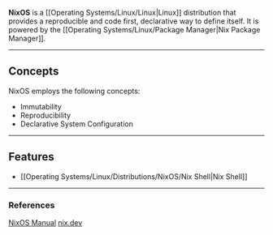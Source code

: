 **NixOS** is a [[Operating Systems/Linux/Linux|Linux]] distribution that provides a reproducible and code first, declarative way to define itself. It is powered by the [[Operating Systems/Linux/Package Manager|Nix Package Manager]].

---

## Concepts

NixOS employs the following concepts:

- Immutability
- Reproducibility 
- Declarative System Configuration

---

## Features

- [[Operating Systems/Linux/Distributions/NixOS/Nix Shell|Nix Shell]]

---

### References

[NixOS Manual](https://nixos.org/manual/nixos/stable/)
[nix.dev](https://nix.dev/tutorials/#tutorials)